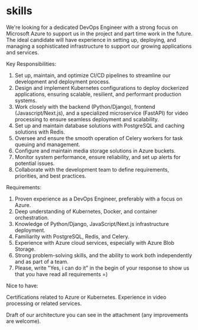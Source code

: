 # skills

We're looking for a dedicated DevOps Engineer with a strong focus on Microsoft Azure to support us in the project and part time work in the future. The ideal candidate will have experience in setting up, deploying, and managing a sophisticated infrastructure to support our growing applications and services.

Key Responsibilities:

1. Set up, maintain, and optimize CI/CD pipelines to streamline our development and deployment process.
2. Design and implement Kubernetes configurations to deploy dockerized applications, ensuring scalable, resilient, and performant production systems.
3. Work closely with the backend (Python/Django), frontend (Javascript/Next.js), and a specialized microservice (FastAPI) for video processing to ensure seamless deployment and scalability.
4. Set up and maintain database solutions with PostgreSQL and caching solutions with Redis.
5. Oversee and ensure the smooth operation of Celery workers for task queuing and management.
6. Configure and maintain media storage solutions in Azure buckets.
7. Monitor system performance, ensure reliability, and set up alerts for potential issues.
8. Collaborate with the development team to define requirements, priorities, and best practices.

Requirements:

1. Proven experience as a DevOps Engineer, preferably with a focus on Azure.
2. Deep understanding of Kubernetes, Docker, and container orchestration.
3. Knowledge of Python/Django, JavaScript/Next.js infrastructure deployment.
4. Familiarity with PostgreSQL, Redis, and Celery.
5. Experience with Azure cloud services, especially with Azure Blob Storage.
6. Strong problem-solving skills, and the ability to work both independently and as part of a team.
7. Please, write "Yes, i can do it" in the begin of your response to show us that you have read all requirements =)

Nice to have:

Certifications related to Azure or Kubernetes.
Experience in video processing or related services.

Draft of our architecture you can see in the attachment (any improvements are welcome).
